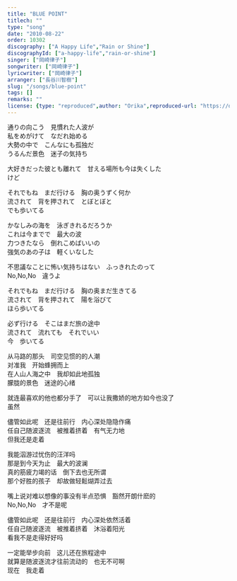 ```yaml
---
title: "BLUE POINT"
titlech: ""
type: "song"
date: "2010-08-22"
order: 10302
discography: ["A Happy Life","Rain or Shine"]
discographyId: ["a-happy-life","rain-or-shine"]
singer: ["岡崎律子"]
songwriter: ["岡崎律子"]
lyricwriter: ["岡崎律子"]
arranger: ["長谷川智樹"]
slug: "/songs/blue-point"
tags: []
remarks: ""
license: {type: "reproduced",author: "Orika",reproduced-url: "https://orikamushi.netlify.app/",reproduced-website: "あだち充の屋根裏部屋"}
---
```


通りの向こう　見慣れた人波が   
私をめがけて　なだれ始める   
大勢の中で　こんなにも孤独だ   
うるんだ景色　迷子の気持ち   
  
大好きだった彼とも離れて　甘える場所も今は失くした   
けど   
  
それでもね　まだ行ける　胸の奥うずく何か   
流されて　背を押されて　とぼとぼと   
でも歩いてる   
  
かなしみの海を　泳ぎきれるだろうか   
これは今までで　最大の波   
力つきたなら　倒れこめばいいの   
強気のあの子は　軽くいなした   
  
不思議なことに怖い気持ちはない　ふっきれたのって   
No,No,No　違うよ   
  
それでもね　まだ行ける　胸の奥まだ生きてる   
流されて　背を押されて　陽を浴びて   
ほら歩いてる   
  
必ず行ける　そこはまだ旅の途中   
流されて　流れても　それでいい   
今　歩いてる  

<!-- 翻译 -->

从马路的那头　司空见惯的的人潮   
对准我　开始蜂拥而上   
在人山人海之中　我却如此地孤独   
朦胧的景色　迷途的心绪   
  
就连最喜欢的他也都分手了　可以让我撒娇的地方如今也没了   
虽然   
  
儘管如此呢　还是往前行　内心深处隐隐作痛   
任自己随波逐流　被推着挤着　有气无力地   
但我还是走着   
  
我能泅游过忧伤的汪洋吗   
那是到今天为止　最大的波澜   
真的筋疲力竭的话　倒下去也无所谓   
那个好胜的孩子　却故做轻鬆煳弄过去   
  
嘴上说对难以想像的事没有半点恐惧　豁然开朗什麽的   
No,No,No　才不是呢   
  
儘管如此呢　还是往前行　内心深处依然活着   
任自己随波逐流　被推着挤着　沐浴着阳光   
看我不是走得好好吗   
  
一定能举步向前　这儿还在旅程途中   
就算是随波逐流才往前流动的　也无不可啊   
现在　我走着
